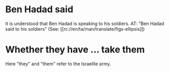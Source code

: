 # Ben Hadad said

It is understood that Ben Hadad is speaking to his soldiers. AT: "Ben Hadad said to his soldiers" (See: [[rc://en/ta/man/translate/figs-ellipsis]])

# Whether they have ... take them

Here "they" and "them" refer to the Israelite army.

